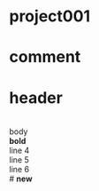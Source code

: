 # project001
# comment
<h1>header</h1><br>
<body>body</boby><br>
<b>bold</b><br>
line 4 <br> 
line 5 <br>
line 6 <br>
# <b>new</b>
</
# </
